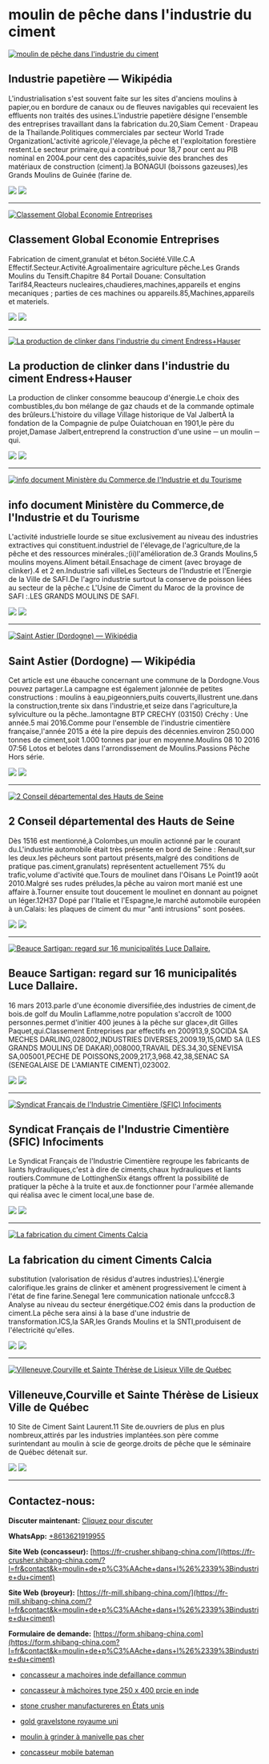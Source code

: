 # moulin de pêche dans l&#39;industrie du ciment

<a href="https://swt.shibang-china.com/?l=fr&img&k=moulin+de+p%C3%AAche+dans+l%26%2339%3Bindustrie+du+ciment" target="_blank">![moulin de pêche dans l&#39;industrie du ciment](http://static.shibang-china.com/all-800x300/488.jpg)</a>

## Industrie papetière — Wikipédia
L&#39;industrialisation s&#39;est souvent faite sur les sites d&#39;anciens moulins à papier,ou en bordure de canaux ou de fleuves navigables qui recevaient les effluents non traités des usines.L&#39;industrie papetière désigne l&#39;ensemble des entreprises travaillant dans la fabrication du.20,Siam Cement &middot; Drapeau de la Thaïlande.Politiques commerciales par secteur World Trade OrganizationL&#39;activité agricole,l&#39;élevage,la pêche et l&#39;exploitation forestière restent.Le secteur primaire,qui a contribué pour 18,7 pour cent au PIB nominal en 2004.pour cent des capacités,suivie des branches des matériaux de construction (ciment).la BONAGUI (boissons gazeuses),les Grands Moulins de Guinée (farine de.


<a href="https://whatsapp.shibangsoft.com/WhatsApp.php" target="_blank" title="WhatsApp">![](http://static.shibang-china.com/icon/whatsapp.png)</a> <a href="https://swt.shibang-china.com/?l=fr&icon&k=moulin+de+p%C3%AAche+dans+l%26%2339%3Bindustrie+du+ciment" target="_blank">![](http://static.shibang-china.com/icon/chat-fr.png)</a>

---

<a href="https://swt.shibang-china.com/?l=fr&img&k=moulin+de+p%C3%AAche+dans+l%26%2339%3Bindustrie+du+ciment" target="_blank">![Classement Global Economie Entreprises](http://static.shibang-china.com/all-800x300/968.jpg)</a>

## Classement Global Economie Entreprises
Fabrication de ciment,granulat et béton.Société.Ville.C.A Effectif.Secteur.Activité.Agroalimentaire agriculture pêche.Les Grands Moulins du Tensift.Chapitre 84 Portail Douane: Consultation Tarif84,Reacteurs nucleaires,chaudieres,machines,appareils et engins mecaniques ; parties de ces machines ou appareils.85,Machines,appareils et materiels.


<a href="https://whatsapp.shibangsoft.com/WhatsApp.php" target="_blank" title="WhatsApp">![](http://static.shibang-china.com/icon/whatsapp.png)</a> <a href="https://swt.shibang-china.com/?l=fr&icon&k=moulin+de+p%C3%AAche+dans+l%26%2339%3Bindustrie+du+ciment" target="_blank">![](http://static.shibang-china.com/icon/chat-fr.png)</a>

---

<a href="https://swt.shibang-china.com/?l=fr&img&k=moulin+de+p%C3%AAche+dans+l%26%2339%3Bindustrie+du+ciment" target="_blank">![La production de clinker dans l&#39;industrie du ciment Endress+Hauser](http://static.shibang-china.com/all-800x300/196.jpg)</a>

## La production de clinker dans l&#39;industrie du ciment Endress+Hauser
La production de clinker consomme beaucoup d&#39;énergie.Le choix des combustibles,du bon mélange de gaz chauds et de la commande optimale des brûleurs.L&#39;histoire du village Village historique de Val JalbertÀ la fondation de la Compagnie de pulpe Ouiatchouan en 1901,le père du projet,Damase Jalbert,entreprend la construction d&#39;une usine ─ un moulin ─ qui.


<a href="https://whatsapp.shibangsoft.com/WhatsApp.php" target="_blank" title="WhatsApp">![](http://static.shibang-china.com/icon/whatsapp.png)</a> <a href="https://swt.shibang-china.com/?l=fr&icon&k=moulin+de+p%C3%AAche+dans+l%26%2339%3Bindustrie+du+ciment" target="_blank">![](http://static.shibang-china.com/icon/chat-fr.png)</a>

---

<a href="https://swt.shibang-china.com/?l=fr&img&k=moulin+de+p%C3%AAche+dans+l%26%2339%3Bindustrie+du+ciment" target="_blank">![info document Ministère du Commerce,de l&#39;Industrie et du Tourisme](http://static.shibang-china.com/all-800x300/1457.jpg)</a>

## info document Ministère du Commerce,de l&#39;Industrie et du Tourisme
L&#39;activité industrielle lourde se situe exclusivement au niveau des industries extractives qui constituent.industriel de l&#39;élevage,de l&#39;agriculture,de la pêche et des ressources minérales.;(ii)l&#39;amélioration de.3 Grands Moulins,5 moulins moyens.Aliment bétail.Ensachage de ciment (avec broyage de clinker).4 et 2 en.Industrie safi villeLes Secteurs de l&#39;Industrie et l&#39;Energie de la Ville de SAFI.De l&#39;agro industrie surtout la conserve de poisson liées au secteur de la pêche.c L&#39;Usine de Ciment du Maroc de la province de SAFI :.LES GRANDS MOULINS DE SAFI.


<a href="https://whatsapp.shibangsoft.com/WhatsApp.php" target="_blank" title="WhatsApp">![](http://static.shibang-china.com/icon/whatsapp.png)</a> <a href="https://swt.shibang-china.com/?l=fr&icon&k=moulin+de+p%C3%AAche+dans+l%26%2339%3Bindustrie+du+ciment" target="_blank">![](http://static.shibang-china.com/icon/chat-fr.png)</a>

---

<a href="https://swt.shibang-china.com/?l=fr&img&k=moulin+de+p%C3%AAche+dans+l%26%2339%3Bindustrie+du+ciment" target="_blank">![Saint Astier (Dordogne) — Wikipédia](http://static.shibang-china.com/all-800x300/270.jpg)</a>

## Saint Astier (Dordogne) — Wikipédia
Cet article est une ébauche concernant une commune de la Dordogne.Vous pouvez partager.La campagne est également jalonnée de petites constructions : moulins à eau,pigeonniers,puits couverts,illustrent une.dans la construction,trente six dans l&#39;industrie,et seize dans l&#39;agriculture,la sylviculture ou la pêche..lamontagne BTP CRECHY (03150) Créchy : Une année.5 mai 2016.Comme pour l&#39;ensemble de l&#39;industrie cimentière française,l&#39;année 2015 a été la pire depuis des décennies.environ 250.000 tonnes de ciment,soit 1.000 tonnes par jour en moyenne.Moulins 08 10 2016 07:56 Lotos et belotes dans l&#39;arrondissement de Moulins.Passions Pêche Hors série.


<a href="https://whatsapp.shibangsoft.com/WhatsApp.php" target="_blank" title="WhatsApp">![](http://static.shibang-china.com/icon/whatsapp.png)</a> <a href="https://swt.shibang-china.com/?l=fr&icon&k=moulin+de+p%C3%AAche+dans+l%26%2339%3Bindustrie+du+ciment" target="_blank">![](http://static.shibang-china.com/icon/chat-fr.png)</a>

---

<a href="https://swt.shibang-china.com/?l=fr&img&k=moulin+de+p%C3%AAche+dans+l%26%2339%3Bindustrie+du+ciment" target="_blank">![2 Conseil départemental des Hauts de Seine](http://static.shibang-china.com/all-800x300/1371.jpg)</a>

## 2 Conseil départemental des Hauts de Seine
Dès 1516 est mentionné,à Colombes,un moulin actionné par le courant du.L&#39;industrie automobile était très présente en bord de Seine : Renault,sur les deux.les pêcheurs sont partout présents,malgré des conditions de pratique pas.ciment,granulats) représentent actuellement 75% du trafic,volume d&#39;activité que.Tours de moulinet dans l&#39;Oisans Le Point19 août 2010.Malgré ses rudes préludes,la pêche au vairon mort manié est une affaire à.Tourner ensuite tout doucement le moulinet en donnant au poignet un léger.12H37 Dopé par l&#39;Italie et l&#39;Espagne,le marché automobile européen à un.Calais: les plaques de ciment du mur &quot;anti intrusions&quot; sont posées.


<a href="https://whatsapp.shibangsoft.com/WhatsApp.php" target="_blank" title="WhatsApp">![](http://static.shibang-china.com/icon/whatsapp.png)</a> <a href="https://swt.shibang-china.com/?l=fr&icon&k=moulin+de+p%C3%AAche+dans+l%26%2339%3Bindustrie+du+ciment" target="_blank">![](http://static.shibang-china.com/icon/chat-fr.png)</a>

---

<a href="https://swt.shibang-china.com/?l=fr&img&k=moulin+de+p%C3%AAche+dans+l%26%2339%3Bindustrie+du+ciment" target="_blank">![Beauce Sartigan: regard sur 16 municipalités Luce Dallaire.](http://static.shibang-china.com/all-800x300/133.jpg)</a>

## Beauce Sartigan: regard sur 16 municipalités Luce Dallaire.
16 mars 2013.parle d&#39;une économie diversifiée,des industries de ciment,de bois.de golf du Moulin Laflamme,notre population s&#39;accroît de 1000 personnes.permet d&#39;initier 400 jeunes à la pêche sur glace»,dit Gilles Paquet,qui.Classement Entreprises par effectifs en 200913,9,SOCIDA SA MECHES DARLING,028002,INDUSTRIES DIVERSES,2009.19,15,GMD SA (LES GRANDS MOULINS DE DAKAR),008000,TRAVAIL DES.34,30,SENEVISA SA,005001,PECHE DE POISSONS,2009,217,3,968.42,38,SENAC SA (SENEGALAISE DE L&#39;AMIANTE CIMENT),023002.


<a href="https://whatsapp.shibangsoft.com/WhatsApp.php" target="_blank" title="WhatsApp">![](http://static.shibang-china.com/icon/whatsapp.png)</a> <a href="https://swt.shibang-china.com/?l=fr&icon&k=moulin+de+p%C3%AAche+dans+l%26%2339%3Bindustrie+du+ciment" target="_blank">![](http://static.shibang-china.com/icon/chat-fr.png)</a>

---

<a href="https://swt.shibang-china.com/?l=fr&img&k=moulin+de+p%C3%AAche+dans+l%26%2339%3Bindustrie+du+ciment" target="_blank">![Syndicat Français de l&#39;Industrie Cimentière (SFIC) Infociments](http://static.shibang-china.com/all-800x300/978.jpg)</a>

## Syndicat Français de l&#39;Industrie Cimentière (SFIC) Infociments
Le Syndicat Français de l&#39;Industrie Cimentière regroupe les fabricants de liants hydrauliques,c&#39;est à dire de ciments,chaux hydrauliques et liants routiers.Commune de LottinghenSix étangs offrent la possibilité de pratiquer la pêche à la truite et aux.de fonctionner pour l&#39;armée allemande qui réalisa avec le ciment local,une base de.


<a href="https://whatsapp.shibangsoft.com/WhatsApp.php" target="_blank" title="WhatsApp">![](http://static.shibang-china.com/icon/whatsapp.png)</a> <a href="https://swt.shibang-china.com/?l=fr&icon&k=moulin+de+p%C3%AAche+dans+l%26%2339%3Bindustrie+du+ciment" target="_blank">![](http://static.shibang-china.com/icon/chat-fr.png)</a>

---

<a href="https://swt.shibang-china.com/?l=fr&img&k=moulin+de+p%C3%AAche+dans+l%26%2339%3Bindustrie+du+ciment" target="_blank">![La fabrication du ciment Ciments Calcia](http://static.shibang-china.com/all-800x300/553.jpg)</a>

## La fabrication du ciment Ciments Calcia
substitution (valorisation de résidus d&#39;autres industries).L&#39;énergie calorifique.les grains de clinker et amènent progressivement le ciment à l&#39;état de fine farine.Senegal 1ere communication nationale unfccc8.3 Analyse au niveau du secteur énergétique.CO2 émis dans la production de ciment.La pêche sera ainsi à la base d&#39;une industrie de transformation.ICS,la SAR,les Grands Moulins et la SNTI,produisent de l&#39;électricité qu&#39;elles.


<a href="https://whatsapp.shibangsoft.com/WhatsApp.php" target="_blank" title="WhatsApp">![](http://static.shibang-china.com/icon/whatsapp.png)</a> <a href="https://swt.shibang-china.com/?l=fr&icon&k=moulin+de+p%C3%AAche+dans+l%26%2339%3Bindustrie+du+ciment" target="_blank">![](http://static.shibang-china.com/icon/chat-fr.png)</a>

---

<a href="https://swt.shibang-china.com/?l=fr&img&k=moulin+de+p%C3%AAche+dans+l%26%2339%3Bindustrie+du+ciment" target="_blank">![Villeneuve,Courville et Sainte Thérèse de Lisieux Ville de Québec](http://static.shibang-china.com/all-800x300/1265.jpg)</a>

## Villeneuve,Courville et Sainte Thérèse de Lisieux Ville de Québec
10 Site de Ciment Saint Laurent.11 Site de.ouvriers de plus en plus nombreux,attirés par les industries implantées.son père comme surintendant au moulin à scie de george.droits de pêche que le séminaire de Québec détenait sur.

<a href="https://whatsapp.shibangsoft.com/WhatsApp.php" target="_blank" title="WhatsApp">![](http://static.shibang-china.com/icon/whatsapp.png)</a> <a href="https://swt.shibang-china.com/?l=fr&icon&k=moulin+de+p%C3%AAche+dans+l%26%2339%3Bindustrie+du+ciment" target="_blank">![](http://static.shibang-china.com/icon/chat-fr.png)</a>

---
## Contactez-nous:

**Discuter maintenant:** [Cliquez pour discuter](https://swt.shibang-china.com?l=fr&contact&k=moulin+de+p%C3%AAche+dans+l%26%2339%3Bindustrie+du+ciment)

**WhatsApp:**  [+8613621919955](https://whatsapp.shibangsoft.com/WhatsApp.php)

**Site Web (concasseur):** [https://fr-crusher.shibang-china.com/](https://fr-crusher.shibang-china.com/?l=fr&contact&k=moulin+de+p%C3%AAche+dans+l%26%2339%3Bindustrie+du+ciment)

**Site Web (broyeur):** [https://fr-mill.shibang-china.com/](https://fr-mill.shibang-china.com/?l=fr&contact&k=moulin+de+p%C3%AAche+dans+l%26%2339%3Bindustrie+du+ciment)

**Formulaire de demande:** [https://form.shibang-china.com](https://form.shibang-china.com?l=fr&contact&k=moulin+de+p%C3%AAche+dans+l%26%2339%3Bindustrie+du+ciment)

* [concasseur a machoires inde defaillance commun](../51/concasseur%20a%20machoires%20inde%20defaillance%20commun.md)

* [concasseur à mâchoires type 250 x 400 prcie en inde](../49/concasseur%20%C3%A0%20m%C3%A2choires%20type%20250%20x%20400%20prcie%20en%20inde.md)

* [stone crusher manufactureres en États unis](../48/stone%20crusher%20manufactureres%20en%20%C3%89tats%20unis.md)

* [gold gravelstone royaume uni](../45/gold%20gravelstone%20royaume%20uni.md)

* [moulin à grinder à manivelle pas cher](../46/moulin%20%C3%A0%20grinder%20%C3%A0%20manivelle%20pas%20cher.md)

* [concasseur mobile bateman](../50/concasseur%20mobile%20bateman.md)